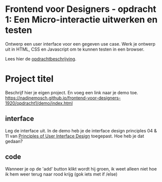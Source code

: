 # Frontend voor Designers - opdracht 1: Een Micro-interactie uitwerken en testen

Ontwerp een user interface voor een gegeven use case. Werk je ontwerp uit in HTML, CSS en Javascript om te kunnen testen in een browser.

Lees hier de [opdrachtbeschrijving](./opdrachtbeschrijving.md).


# Project titel
Beschrijf hier je eigen project.
En voeg een link naar je demo toe.
https://nadinemosch.github.io/frontend-voor-designers-1920/opdracht1/demo/index.html

## interface
Leg de interface uit. In de demo heb je de interface design principles 04 & 11 van [Principles of User Interface Design](http://bokardo.com/principles-of-user-interface-design/) toegepast. Hoe heb je dat gedaan?


## code
Wanneer je op de 'add' button klikt wordt hij groen, ik weet alleen niet hoe ik hem weer terug naar rood krijg (gok iets met if /else)
